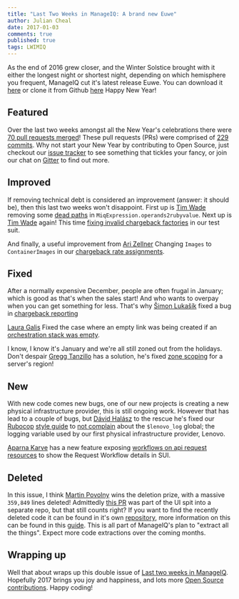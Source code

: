 ```yaml
---
title: "Last Two Weeks in ManageIQ: A brand new Euwe"
author: Julian Cheal
date: 2017-01-03
comments: true
published: true
tags: LWIMIQ
---
```


As the end of 2016 grew closer, and the Winter Solstice brought with it either the longest night or shortest night, depending on which hemisphere you frequent, ManageIQ cut it's latest release Euwe. You can download it [here][1] or clone it from Github [here][2] Happy New Year!

## Featured

Over the last two weeks amongst all the New Year's celebrations there were [70 pull requests merged][3]! These pull requests (PRs) were comprised of [229 commits][4]. Why not start your New Year by contributing to Open Source, just checkout our [issue tracker][5] to see something that tickles your fancy, or join our chat on [Gitter][6] to find out more.

## Improved

If removing technical debt is considered an improvement (answer: it should be), then this last two weeks won't disappoint.
First up is [Tim Wade][7] removing some [dead paths][8] in `MiqExpression.operands2rubyvalue`. Next up is [Tim Wade][7] again! This time [fixing invalid chargeback factories][9] in our test suit.

And finally, a useful improvement from [Ari Zellner][10] Changing `Images` to `ContainerImages` in our [chargeback rate assignments][11].

## Fixed

After a normally expensive December, people are often frugal in January; which is good as that's when the sales start! And who wants to overpay when you can get something for less. That's why [Šimon Lukašík][12] fixed a bug in [chargeback reporting][13]

[Laura Galis][14] Fixed the case where an empty link was being created if an [orchestration stack was empty][15].

I know, I know it's January and we're all still zoned out from the holidays. Don't despair [Gregg Tanzillo][16] has a solution, he's fixed [zone scoping][17] for a server's region!

## New

With new code comes new bugs, one of our new projects is creating a new physical infrastructure provider, this is still ongoing work. However that has lead to a couple of bugs, but [Dávid Halász][18] to the rescue he's fixed our [Rubocop][19] [style guide][20] to [not complain][21] about the `$lenovo_log` global; the logging variable used by our first physical infrastructure provider, Lenovo.

[Aparna Karve][22] has a new feature exposing [workflows on api request resources][23] to show the Request Workflow details in SUI.

## Deleted

In this issue, I think [Martin Povolny][24] wins the deletion prize, with a massive `359,849` lines deleted! Admittedly [this PR][25] was part of the UI spit into a separate repo, but that still counts right? If you want to find the recently deleted code it can be found in it's own [repository][26], more information on this can be found in this [guide][27]. This is all part of ManageIQ's plan to "extract all the things". Expect more code extractions over the coming months.

## Wrapping up

Well that about wraps up this double issue of [Last two weeks in ManageIQ][28]. Hopefully 2017 brings you joy and happiness, and lots more [Open Source contributions][5]. Happy coding!


[1]: http://manageiq.org/download/
[2]: https://github.com/ManageIQ/manageiq/tree/euwe
[3]: https://github.com/ManageIQ/manageiq/pulls?page=1&q=is%3Apr+is%3Amerged+base%3Amaster+merged%3A%222016-12-19+..+2017-01-03%22+sort%3Acreated-desc&utf8=%E2%9C%93
[4]: https://github.com/manageiq/manageiq/compare/master@%7B2016-12-19%7D...@%7B2017-01-03%7D
[5]: https://github.com/manageiq/manageiq/issues
[6]: https://gitter.im/ManageIQ/manageiq
[7]: https://github.com/imtayadeway
[8]: https://github.com/ManageIQ/manageiq/pull/10959
[9]: https://github.com/ManageIQ/manageiq/pull/13310
[10]: https://github.com/zeari
[11]: https://github.com/ManageIQ/manageiq/pull/13198
[12]: https://github.com/isimluk
[13]: https://github.com/ManageIQ/manageiq/pull/12807
[14]: https://github.com/lgalis
[15]: https://github.com/ManageIQ/manageiq/pull/12954
[16]: https://github.com/gtanzillo
[17]: https://github.com/ManageIQ/manageiq/pull/13100
[18]: https://github.com/skateman
[19]: https://github.com/bbatsov/rubocop
[20]: https://github.com/ManageIQ/manageiq/blob/master/.rubocop.yml
[21]: https://github.com/ManageIQ/manageiq/pull/13266
[22]: https://github.com/AparnaKarve
[23]: https://github.com/ManageIQ/manageiq/pull/13254
[24]: https://github.com/martinpovolny
[25]: https://github.com/ManageIQ/manageiq/pull/13303
[26]: https://github.com/ManageIQ/manageiq-ui-classic
[27]: https://github.com/ManageIQ/guides/blob/master/developer_setup/classic_ui_split.md
[28]: http://manageiq.org/blog/2017/01/last-week-in-manageiq-a-brand-new-euwe/
